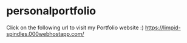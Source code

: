 # personalportfolio

Click on the following url to visit my Portfolio website :)
https://limpid-spindles.000webhostapp.com/
